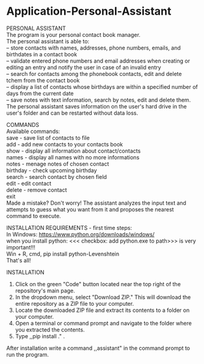 # Application-Personal-Assistant <br>
PERSONAL ASSISTANT <br>
The program is your personal contact book manager. <br>
The personal assistant is able to:<br>
– store contacts with names, addresses, phone numbers, emails, and birthdates in a contact book <br>
– validate entered phone numbers and email addresses when creating or editing an entry and notify the user in case of an invalid entry <br>
– search for contacts among the phonebook contacts, edit and delete tchem from the contact book <br>
– display a list of contacts whose birthdays are within a specified number of days from the current date <br>
– save notes with text information, search by notes, edit and delete them. <br>
The personal assistant saves information on the user's hard drive in the user's folder and can be restarted without data loss. <br>

COMMANDS <br>
Available commands: <br>
save - save list of contacts to file <br>
add - add new contacts to your contacts book <br>
show - display all information about contact/contacts <br>
names - display all names with no more informations <br>
notes - menage notes of chosen contact <br>
birthday - check upcoming birthday <br>
search - search contact by chosen field <br> 
edit - edit contact <br>
delete - remove contact <br>
exit <br>
Made a mistake? Don't worry! The assistant analyzes the input text and attempts to guess what you want from it and proposes the nearest command to execute. <br>

INSTALLATION REQUIREMENTS - first time steps: <br>
In Windows: https://www.python.org/downloads/windows/ <br> 
when you install python:  <<< checkbox: add python.exe to path>>> is very important!!! <br>
Win + R, cmd, pip install python-Levenshtein <br>
That's all! <br>

INSTALLATION <br>
1. Click on the green "Code" button located near the top right of the repository's main page. <br>
2. In the dropdown menu, select "Download ZIP." This will download the entire repository as a ZIP file to your computer. <br>
3. Locate the downloaded ZIP file and extract its contents to a folder on your computer. <br>
4. Open a terminal or command prompt and navigate to the folder where you extracted the contents. <br>
5. Type ,,pip install ." .  <br>
   
After installation write a command ,,assistant" in the command prompt to run the program. <br>
